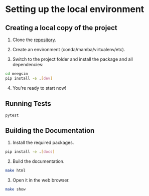 # Setting up the local environment

## Creating a local copy of the project

1. Clone the [repository](https://www.github.com/ctrltz/meegsim).

2. Create an environment (conda/mamba/virtualenv/etc).

3. Switch to the project folder and install the package and all dependencies: 

```bash
cd meegsim
pip install -e .[dev]
```

4. You're ready to start now!

## Running Tests

```
pytest
```

## Building the Documentation

1. Install the required packages.

```bash
pip install -e .[docs]
```

2. Build the documentation.

```bash
make html
```

3. Open it in the web browser.

```bash
make show
```

